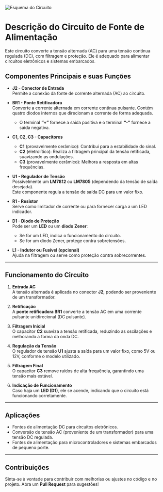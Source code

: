 ![Esquema do Circuito](1.jpg)

# Descrição do Circuito de Fonte de Alimentação

Este circuito converte a tensão alternada (AC) para uma tensão contínua regulada (DC), com filtragem e proteção. Ele é adequado para alimentar circuitos eletrônicos e sistemas embarcados.

## Componentes Principais e suas Funções

- **J2 - Conector de Entrada**  
  Permite a conexão da fonte de corrente alternada (AC) ao circuito.

- **BR1 - Ponte Retificadora**  
  Converte a corrente alternada em corrente contínua pulsante. Contém quatro diodos internos que direcionam a corrente de forma adequada.  
  - O terminal **“+”** fornece a saída positiva e o terminal **“-”** fornece a saída negativa.

- **C1, C2, C3 - Capacitores**  
  - **C1** (provavelmente cerâmico): Contribui para a estabilidade do sinal.  
  - **C2** (eletrolítico): Realiza a filtragem principal da tensão retificada, suavizando as ondulações.  
  - **C3** (provavelmente cerâmico): Melhora a resposta em altas frequências.

- **U1 - Regulador de Tensão**  
  Possivelmente um **LM7812** ou **LM7805** (dependendo da tensão de saída desejada).  
  Este componente regula a tensão de saída DC para um valor fixo.

- **R1 - Resistor**  
  Serve como limitador de corrente ou para fornecer carga a um LED indicador.

- **D1 - Diodo de Proteção**  
  Pode ser um **LED** ou um **diodo Zener**:  
  - Se for um LED, indica o funcionamento do circuito.  
  - Se for um diodo Zener, protege contra sobretensões.

- **L1 - Indutor ou Fusível (opcional)**  
  Ajuda na filtragem ou serve como proteção contra sobrecorrentes.

---

## Funcionamento do Circuito

1. **Entrada AC**  
   A tensão alternada é aplicada no conector **J2**, podendo ser proveniente de um transformador.

2. **Retificação**  
   A **ponte retificadora BR1** converte a tensão AC em uma corrente pulsante unidirecional (DC pulsante).

3. **Filtragem Inicial**  
   O capacitor **C2** suaviza a tensão retificada, reduzindo as oscilações e melhorando a forma da onda DC.

4. **Regulação da Tensão**  
   O regulador de tensão **U1** ajusta a saída para um valor fixo, como 5V ou 12V, conforme o modelo utilizado.

5. **Filtragem Final**  
   O capacitor **C3** remove ruídos de alta frequência, garantindo uma tensão mais estável.

6. **Indicação de Funcionamento**  
   Caso haja um **LED (D1)**, ele se acende, indicando que o circuito está funcionando corretamente.

---

## Aplicações

- Fontes de alimentação DC para circuitos eletrônicos.
- Conversão de tensão AC (proveniente de um transformador) para uma tensão DC regulada.
- Fontes de alimentação para microcontroladores e sistemas embarcados de pequeno porte.

---

## Contribuições

Sinta-se à vontade para contribuir com melhorias ou ajustes no código e no projeto. Abra um **Pull Request** para sugestões!

